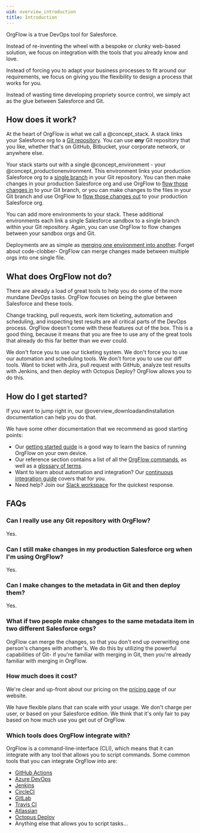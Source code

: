 ```yaml
---
uid: overview_introduction
title: Introduction
---
```


OrgFlow is a true DevOps tool for Salesforce.

Instead of re-inventing the wheel with a bespoke or clunky web-based solution, we focus on integration with the tools that you already know and love.

Instead of forcing you to adapt your business processes to fit around our requirements, we focus on giving you the flexibility to design a process that works for you.

Instead of wasting time developing propriety source control, we simply act as the glue between Salesforce and Git.

## How does it work?

At the heart of OrgFlow is what we call a @concept_stack. A stack links your Salesforce org to a [Git repository](xref:concept_remotegitrepository). You can use ***any*** Git repository that you like, whether that's on GitHub, Bitbucket, your corporate network, or anywhere else.

Your stack starts out with a single @concept_environment - your @concept_productionenvironment. This environment links your production Salesforce org to a [single branch](xref:concept_backinggitbranch) in your Git repository. You can then make changes in your production Salesforce org and use OrgFlow to [flow those changes in](xref:command_env_flowin) to your Git branch, or you can make changes to the files in your Git branch and use OrgFlow to [flow those changes out](xref:command_env_flowout) to your production Salesforce org.

You can add more environments to your stack. These additional environments each link a single Salesforce sandbox to a single branch within your Git repository. Again, you can use OrgFlow to flow changes between your sandbox orgs and Git.

Deployments are as simple as [merging one environment into another](xref:command_env_flowmerge). Forget about code-clobber- OrgFlow can merge changes made between multiple orgs into one single file.

## What does OrgFlow **not** do?

There are already a load of great tools to help you do some of the more mundane DevOps tasks. OrgFlow focuses on being the glue between Salesforce and these tools.

Change tracking, pull requests, work item ticketing, automation and scheduling, and inspecting test results are all critical parts of the DevOps process. OrgFlow doesn't come with these features out of the box. This is a good thing, because it means that you are free to use any of the great tools that already do this far better than we ever could.

We don't force you to use our ticketing system. We don't force you to use our automation and scheduling tools. We don't force you to use our diff tools. Want to ticket with Jira, pull request with GitHub, analyze test results with Jenkins, and then deploy with Octopus Deploy? OrgFlow allows you to do this.

## How do I get started?

If you want to jump right in, our @overview_downloadandinstallation documentation can help you do that.

We have some other documentation that we recommend as good starting points:

- Our [getting started guide](xref:guide_gettingstarted) is a good way to learn the basics of running OrgFlow on your own device.
- Our reference section contains a list of all the [OrgFlow commands](xref:command_help), as well as a [glossary of terms](xref:concept_accesscontrol).
- Want to learn about automation and integration? Our [continuous integration guide](xref:guide_ci_overview) covers that for you.
- Need help? Join our [Slack workspace](https://www.orgflow.io/slack) for the quickest response.

## FAQs

### Can I really use any Git repository with OrgFlow?

Yes.

### Can I still make changes in my production Salesforce org when I'm using OrgFlow?

Yes.

### Can I make changes to the metadata in Git and then deploy them?

Yes.

### What if two people make changes to the same metadata item in two different Salesforce orgs?

OrgFlow can merge the changes, so that you don't end up overwriting one person's changes with another's. We do this by utilizing the powerful capabilities of Git- if you're familiar with merging in Git, then you're already familiar with merging in OrgFlow.

### How much does it cost?

We're clear and up-front about our pricing on the [pricing page](https://www.orgflow.io/pricing) of our website.

We have flexible plans that can scale with your usage. We don't charge per user, or based on your Salesforce edition. We think that it's only fair to pay based on how much use you get out of OrgFlow.

### Which tools does OrgFlow integrate with?

OrgFlow is a command-line-interface (CLI), which means that it can integrate with any tool that allows you to script commands. Some common tools that you can integrate OrgFlow into are:

- [GitHub Actions](https://github.com/features/actions)
- [Azure DevOps](https://azure.microsoft.com/en-us/services/devops/)
- [Jenkins](https://www.jenkins.io/)
- [CircleCI](https://circleci.com/)
- [GitLab](https://about.gitlab.com/)
- [Travis CI](https://www.travis-ci.com/)
- [Atlassian](https://www.atlassian.com/software/bamboo)
- [Octopus Deploy](https://octopus.com/)
- Anything else that allows you to script tasks...
